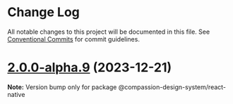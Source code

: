 # Change Log

All notable changes to this project will be documented in this file.
See [Conventional Commits](https://conventionalcommits.org) for commit guidelines.

# [2.0.0-alpha.9](https://github.com/compassion-global-experience/compassion-design-system/compare/v2.0.0-alpha.8...v2.0.0-alpha.9) (2023-12-21)

**Note:** Version bump only for package @compassion-design-system/react-native
